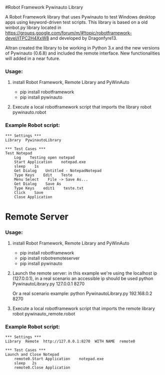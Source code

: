 #Robot Framework Pywinauto Library

A Robot Framework library that uses Pywinauto to test Windows desktop apps using keyword-driven test scripts.
This library is based on a old winbot.py library located in https://groups.google.com/forum/m/#!topic/robotframework-devel/lTPC2H4XxW8 and developed by Dragonfyre13. 

Altran created the library to be working in Python 3.x and the new versions of Pywinauto (0.6.8) and included the remote interface. 
New functionalities will added in a near future.

### Usage:
1. install Robot Framework, Remote Library and PyWinAuto
    - pip install robotframework
    - pip install pywinauto
    
3. Execute a local robotframework script that imports the library
    robot pywinauto.robot
    
### Example Robot script:
    *** Settings ***
    Library  PywinautoLibrary

    *** Test Cases ***
    Test Notepad
        Log    Testing open notepad
        Start Application    notepad.exe
        sleep    1s
        Get Dialog    Untitled - NotepadNotepad
        Type Keys    Edit    Teste
        Menu Select    File -> Save As...
        Get Dialog    Save As
        Type Keys    edit1    teste.txt
        Click    Save
        Close Application
    

# Remote Server
### Usage:

1. install Robot Framework, Remote Library and PyWinAuto
    - pip install robotframework
    - pip install robotremoteserver
    - pip install pywinauto

2. Launch the remote server: in this example we're using the localhost ip (127.0.0.1), in a real scenario an accessible ip should be used
    python PywinautoLibrary.py 127.0.0.1 8270
    
    Or a real scenario example:
    python PywinautoLibrary.py 192.168.0.2 8270
    
3. Execute a local robotframework script that imports the remote library
    robot pywinauto_remote.robot
    
    
### Example Robot script:
    *** Settings ***
    Library  Remote  http://127.0.0.1:8270  WITH NAME  remote0
    
    *** Test Cases ***
    Launch and Close Notepad
        remote0.Start Application    notepad.exe
        sleep   2s
        remote0.Close Application
        
